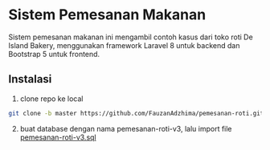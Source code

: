# Sistem Pemesanan Makanan

Sistem pemesanan makanan ini mengambil contoh kasus dari toko roti De Island Bakery, menggunakan framework Laravel 8 untuk backend dan Bootstrap 5 untuk frontend.

## Instalasi

1. clone repo ke local

```bash
git clone -b master https://github.com/FauzanAdzhima/pemesanan-roti.git
```

2. buat database dengan nama pemesanan-roti-v3, lalu import file [pemesanan-roti-v3.sql](https://github.com/FauzanAdzhima/pemesanan-roti/blob/master/pemesanan_roti_v3.sql)
